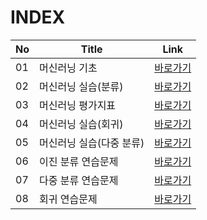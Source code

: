 # INDEX

|No|Title|Link|
|-|-|-|
|01|머신러닝 기초|[바로가기](./01)|
|02|머신러닝 실습(분류)|[바로가기](./02)|
|03|머신러닝 평가지표|[바로가기](./03)|
|04|머신러닝 실습(회귀)|[바로가기](./04)|
|05|머신러닝 실습(다중 분류)|[바로가기](./05)|
|06|이진 분류 연습문제|[바로가기](./06)|
|07|다중 분류 연습문제|[바로가기](./07)|
|08|회귀 연습문제|[바로가기](./08)|

<br>
